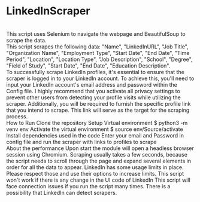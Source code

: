 # LinkedInScraper
<br>
This script uses Selenium to navigate the webpage and BeautifulSoup to scrape the data.
<br>
This script scrapes the following data:
"Name", "LinkedInURL", "Job Title", "Organization Name", "Employment Type", "Start Date", "End Date", "Time Period", "Location", "Location Type", "Job Description", "School", "Degree", "Field of Study", "Start Date", "End Date", "Education Description".
<br>
To successfully scrape LinkedIn profiles, it's essential to ensure that the scraper is logged in to your LinkedIn account. To achieve this, you'll need to input your LinkedIn account's email address and password within the Config file. I highly recommend that you activate all privacy settings to prevent other users from detecting your profile visits while utilizing the scraper. Additionally, you will be required to furnish the specific profile link that you intend to scrape. This link will serve as the target for the scraping process.
<br>
How to Run
Clone the repository
Setup Virtual environment
$ python3 -m venv env
Activate the virtual environment
$ source env/Source/activate
Install dependencies used in the code
Enter your email and Password in config file and run the scraper with links to profiles to scrape
<br>
About the performance
Upon start the module will open a headless browser session using Chromium.
Scraping usually takes a few seconds, because the script needs to scroll through the page and expand several elements in order for all the data to appear.
LinkedIn has some usage limits in place. Please respect those and use their options to increase limits. 
This script won't work if there is any change in the UI code of LinkedIn
This script will face connection issues if you run the script many times. There is a possibility that LinkedIn can detect scrapers.

